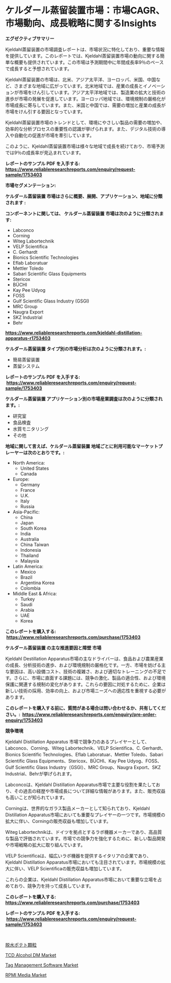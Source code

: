 <p><h1>ケルダール蒸留装置市場：市場CAGR、市場動向、成長戦略に関するInsights</h1></p><p><strong>エグゼクティブサマリー</strong></p>
<p><p>Kjeldahl蒸留装置の市場調査レポートは、市場状況に特化しており、重要な情報を提供しています。このレポートでは、Kjeldahl蒸留装置市場の動向に関する簡単な概要も提供されています。この市場は予測期間中に年間成長率9％のペースで成長すると予想されています。</p><p>Kjeldahl蒸留装置の市場は、北米、アジア太平洋、ヨーロッパ、米国、中国など、さまざまな地域に広がっています。北米地域では、産業の成長とイノベーションが市場をけん引しています。アジア太平洋地域では、製造業の拡大と技術の進歩が市場の発展を促進しています。ヨーロッパ地域では、環境規制の厳格化が市場成長に寄与しています。また、米国と中国では、需要の増加と産業の成長が市場をけん引する要因となっています。</p><p>Kjeldahl蒸留装置市場のトレンドとして、環境にやさしい製品の需要の増加や、効率的な分析プロセスの重要性の認識が挙げられます。また、デジタル技術の導入や自動化の促進が市場を牽引しています。</p><p>このように、Kjeldahl蒸留装置市場は様々な地域で成長を続けており、市場予測では9％の成長率が見込まれています。</p></p>
<p><strong>レポートのサンプル PDF を入手する: <a href="https://www.reliableresearchreports.com/enquiry/request-sample/1753403">https://www.reliableresearchreports.com/enquiry/request-sample/1753403</a></strong></p>
<p><strong>市場セグメンテーション:</strong></p>
<p><strong> ケルダール蒸留装置 市場はさらに概要、展開、アプリケーション、地域に分類されます :</strong></p>
<p><strong>コンポーネントに関しては、 ケルダール蒸留装置 市場は次のように分類されます: &nbsp;</strong></p>
<p><ul><li>Labconco</li><li>Corning</li><li>Witeg Labortechnik</li><li>VELP Scientifica</li><li>C. Gerhardt</li><li>Bionics Scientific Technologies</li><li>Eflab Laboratuar</li><li>Mettler Toledo</li><li>Sabari Scientific Glass Equipments</li><li>Stericox</li><li>BÜCHI</li><li>Kay Pee Udyog</li><li>FOSS</li><li>Gulf Scientific Glass Industry (GSGI)</li><li>MRC Group</li><li>Naugra Export</li><li>SKZ Industrial</li><li>Behr</li></ul></p>
<p><strong><a href="https://www.reliableresearchreports.com/kjeldahl-distillation-apparatus-r1753403">https://www.reliableresearchreports.com/kjeldahl-distillation-apparatus-r1753403</a></strong></p>
<p><strong> ケルダール蒸留装置 タイプ別の市場分析は次のように分類されます。:</strong></p>
<p><ul><li>簡易蒸留装置</li><li>蒸留システム</li></ul></p>
<p><strong>レポートのサンプル PDF を入手する: &nbsp;<a href="https://www.reliableresearchreports.com/enquiry/request-sample/1753403">https://www.reliableresearchreports.com/enquiry/request-sample/1753403</a></strong></p>
<p><strong> ケルダール蒸留装置 アプリケーション別の市場産業調査は次のように分類されます。:</strong></p>
<p><ul><li>研究室</li><li>食品検査</li><li>水質モニタリング</li><li>その他</li></ul></p>
<p><strong>地域に関して言えば、ケルダール蒸留装置 地域ごとに利用可能なマーケットプレーヤーは次のとおりです。:</strong></p>
<p><ul>
    <li>
        North America:
        <ul>
            <li>United States</li>
            <li>Canada</li>
        </ul>
    </li>
    <li>
        Europe:
        <ul>
            <li>Germany</li>
            <li>France</li>
            <li>U.K.</li>
            <li>Italy</li>
            <li>Russia</li>
        </ul>
    </li>
    <li>
        Asia-Pacific:
        <ul>
            <li>China</li>
            <li>Japan</li>
            <li>South Korea</li>
            <li>India</li>
            <li>Australia</li>
            <li>China Taiwan</li>
            <li>Indonesia</li>
            <li>Thailand</li>
            <li>Malaysia</li>
        </ul>
    </li>
    <li>
        Latin America:
        <ul>
            <li>Mexico</li>
            <li>Brazil</li>
            <li>Argentina Korea</li>
            <li>Colombia</li>
        </ul>
    </li>
    <li>
        Middle East & Africa:
        <ul>
            <li>Turkey</li>
            <li>Saudi</li>
            <li>Arabia</li>
            <li>UAE</li>
            <li>Korea</li>
        </ul>
    </li>
    </ul></p>
<p><strong>このレポートを購入する: &nbsp;<a href="https://www.reliableresearchreports.com/purchase/1753403">https://www.reliableresearchreports.com/purchase/1753403</a></strong></p>
<p><strong>ケルダール蒸留装置 の主な推進要因と障壁 市場</strong></p>
<p><p>Kjeldahl Destillation Apparatus市場の主なドライバーは、食品および農業産業の成長、分析技術の進歩、および環境規制の厳格化です。一方、市場を妨げる主な要因は、高い設備コスト、技術の複雑さ、および適切なトレーニングの不足です。さらに、市場に直面する課題には、競争の激化、製品の適合性、および環境保護に関連する規制の変化があります。これらの要因に対処するために、企業は新しい技術の採用、効率の向上、および市場ニーズへの適応性を重視する必要があります。</p></p>
<p><strong>このレポートを購入する前に、質問がある場合は問い合わせるか、共有してください。:&nbsp; <a href="https://www.reliableresearchreports.com/enquiry/pre-order-enquiry/1753403">https://www.reliableresearchreports.com/enquiry/pre-order-enquiry/1753403</a></strong></p>
<p><strong>競争環境</strong></p>
<p><p>Kjeldahl Distillation Apparatus 市場で競争力のあるプレイヤーとして、Labconco、Corning、Witeg Labortechnik、VELP Scientifica、C. Gerhardt、Bionics Scientific Technologies、Eflab Laboratuar、Mettler Toledo、Sabari Scientific Glass Equipments、Stericox、BÜCHI、Kay Pee Udyog、FOSS、Gulf Scientific Glass Industry（GSGI）、MRC Group、Naugra Export、SKZ Industrial、Behrが挙げられます。</p><p>Labconcoは、Kjeldahl Distillation Apparatus市場で主要な役割を果たしており、その過去の経歴や市場成長について詳細な情報があります。また、販売収益も高いことが知られています。</p><p>Corningは、世界的なガラス製品メーカーとして知られており、Kjeldahl Distillation Apparatus市場においても重要なプレイヤーの一つです。市場規模の拡大に伴い、Corningの販売収益も増加しています。</p><p>Witeg Labortechnikは、ドイツを拠点とするラボ機器メーカーであり、高品質な製品で評価されています。市場での競争力を強化するために、新しい製品開発や市場戦略の拡大に取り組んでいます。</p><p>VELP Scientificaは、幅広いラボ機器を提供するイタリアの企業であり、Kjeldahl Distillation Apparatus市場においても注目されています。市場規模の拡大に伴い、VELP Scientificaの販売収益も増加しています。</p><p>これらの企業は、Kjeldahl Distillation Apparatus市場において重要な立場を占めており、競争力を持って成長しています。</p></p>
<p><strong>このレポートを購入する: &nbsp; <a href="https://www.reliableresearchreports.com/purchase/1753403">https://www.reliableresearchreports.com/purchase/1753403</a></strong></p>
<p><strong>レポートのサンプル PDF を入手する: &nbsp;<a href="https://www.reliableresearchreports.com/enquiry/request-sample/1753403">https://www.reliableresearchreports.com/enquiry/request-sample/1753403</a></strong><strong></strong></p>
<p>&nbsp;</p>
<p><p><a href="https://github.com/ihabdkwlxs948/Market-Research-Report-List-1/blob/main/561042936804.md">脱水ポテト顆粒</a></p><p><a href="https://www.linkedin.com/pulse/tcd-alcohol-dm-market-research-report-provides-thorough-5fvqe?trackingId=2zUwUIlRfigmz53hfhHylg%3D%3D">TCD Alcohol DM Market</a></p><p><a href="https://github.com/biheemgalvinlouises6hokrh3h/Market-Research-Report-List-2/blob/main/tag-management-software-market.md">Tag Management Software Market</a></p><p><a href="https://www.linkedin.com/pulse/rpmi-media-market-research-report-provides-thorough-industry-tmsre?trackingId=A2pDJKqrnnOpOZkiyLwYSQ%3D%3D">RPMI Media Market</a></p></p>